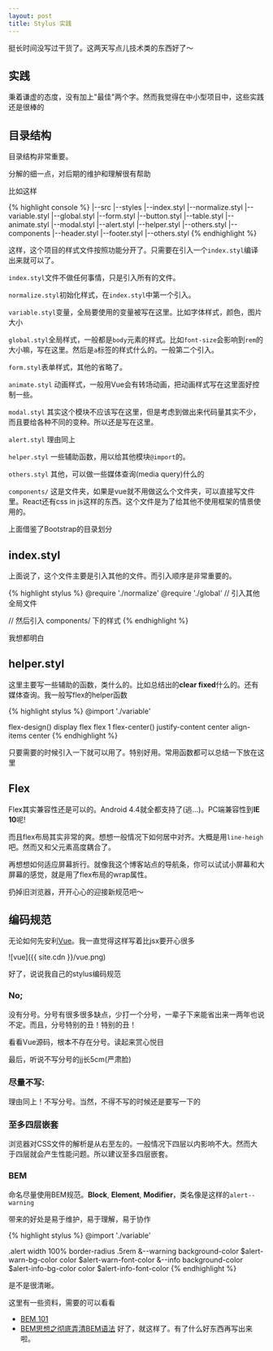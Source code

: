```yaml
---
layout: post
title: Stylus 实践
---
```


挺长时间没写过干货了。这两天写点儿技术类的东西好了～

## 实践

秉着谦虚的态度，没有加上"最佳"两个字。然而我觉得在中小型项目中，这些实践还是很棒的

## 目录结构

目录结构非常重要。

分解的细一点，对后期的维护和理解很有帮助

比如这样

{% highlight console %}
|--src
    |--styles
        |--index.styl
        |--normalize.styl
        |--variable.styl
        |--global.styl
        |--form.styl
        |--button.styl
        |--table.styl
        |--animate.styl
        |--modal.styl
        |--alert.styl
        |--helper.styl
        |--others.styl
        |--components
            |--header.styl
            |--footer.styl
            |--others.styl
{% endhighlight %}

这样，这个项目的样式文件按照功能分开了。只需要在引入一个`index.styl`编译出来就可以了。

`index.styl`文件不做任何事情，只是引入所有的文件。

`normalize.styl`初始化样式，在`index.styl`中第一个引入。

`variable.styl`变量，全局要使用的变量被写在这里。比如字体样式，颜色，图片大小

`global.styl`全局样式，一般都是`body`元素的样式。比如`font-size`会影响到`rem`的大小嘛，写在这里。然后是`a`标签的样式什么的。一般第二个引入。

`form.styl`表单样式，其他的省略了。

`animate.styl` 动画样式，一般用Vue会有转场动画，把动画样式写在这里面好控制一些。

`modal.styl` 其实这个模块不应该写在这里，但是考虑到做出来代码量其实不少，而且要给各种不同的变种。所以还是写在这里。

`alert.styl` 理由同上

`helper.styl` 一些辅助函数，用以给其他模块`@import`的。

`others.styl` 其他，可以做一些媒体查询(media query)什么的

`components/` 这是文件夹，如果是vue就不用做这么个文件夹，可以直接写文件里。React还有css in js这样的东西。这个文件是为了给其他不使用框架的情景使用的。

上面借鉴了Bootstrap的目录划分

## index.styl

上面说了，这个文件主要是引入其他的文件。而引入顺序是非常重要的。

{% highlight stylus %}
@require './normalize'
@require './global'
// 引入其他全局文件

// 然后引入 components/ 下的样式
{% endhighlight %}

我想都明白

## helper.styl

这里主要写一些辅助的函数，类什么的。比如总结出的**clear fixed**什么的。还有媒体查询。我一般写flex的helper函数

{% highlight stylus %}
@import './variable'

flex-design()
    display flex
    flex 1
flex-center()
    justify-content center
    align-items center
{% endhighlight %}

只要需要的时候引入一下就可以用了。特别好用。常用函数都可以总结一下放在这里

## Flex

Flex其实兼容性还是可以的。Android 4.4就全都支持了(逃...)。PC端兼容性到**IE 10**呢!

而且flex布局其实非常的爽。想想一般情况下如何居中对齐。大概是用`line-heigh`吧。然而又和父元素高度耦合了。

再想想如何适应屏幕折行。就像我这个博客站点的导航条，你可以试试小屏幕和大屏幕的感觉，就是用了flex布局的wrap属性。

扔掉旧浏览器，开开心心的迎接新规范吧～

## 编码规范

无论如何先安利[Vue](http://vuejs.org)。我一直觉得这样写着比jsx要开心很多

![vue]({{ site.cdn }}/vue.png)

好了，说说我自己的stylus编码规范

### No;

没有分号。分号有很多很多缺点，少打一个分号，一辈子下来能省出来一两年也说不定。而且，分号特别的丑！特别的丑！

看看Vue源码，根本不存在分号。读起来赏心悦目

最后，听说不写分号的jj长5cm(严肃脸)

### 尽量不写:

理由同上！不写分号。当然，不得不写的时候还是要写一下的

### 至多四层嵌套

浏览器对CSS文件的解析是从右至左的。一般情况下四层以内影响不大。然而大于四层就会产生性能问题。所以建议至多四层嵌套。

### BEM

命名尽量使用BEM规范。**Block**, **Element**, **Modifier**，类名像是这样的`alert--warning`

带来的好处是易于维护，易于理解，易于协作

{% highlight stylus %}
@import './variable'

.alert
    width 100%
    border-radius .5rem
    &--warning
        background-color $alert-warn-bg-color
        color $alert-warn-font-color
    &--info
        background-color $alert-info-bg-color
        color $alert-info-font-color
{% endhighlight %}

是不是很清晰。

这里有一些资料，需要的可以看看

* [BEM 101](https://css-tricks.com/bem-101/)
* [BEM思想之彻底弄清BEM语法](http://www.w3cplus.com/css/mindbemding-getting-your-head-round-bem-syntax.html)
好了，就这样了。有了什么好东西再写出来啦。
